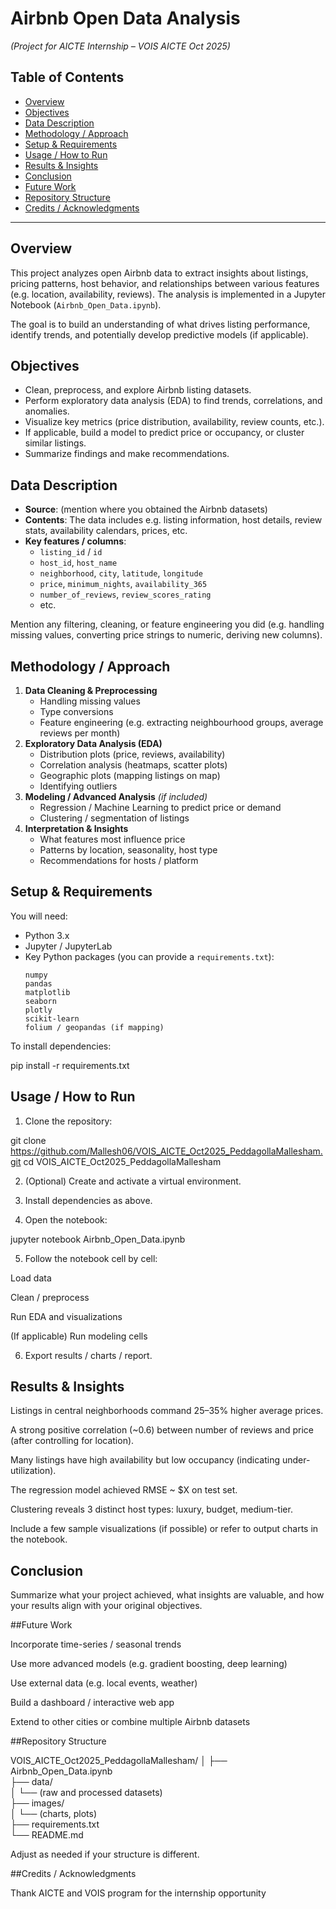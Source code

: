 # Airbnb Open Data Analysis  
*(Project for AICTE Internship – VOIS AICTE Oct 2025)*  

## Table of Contents  
- [Overview](#overview)  
- [Objectives](#objectives)  
- [Data Description](#data-description)  
- [Methodology / Approach](#methodology--approach)  
- [Setup & Requirements](#setup--requirements)  
- [Usage / How to Run](#usage--how-to-run)  
- [Results & Insights](#results--insights)  
- [Conclusion](#conclusion)  
- [Future Work](#future-work)  
- [Repository Structure](#repository-structure)  
- [Credits / Acknowledgments](#credits--acknowledgments)  

---

## Overview  
This project analyzes open Airbnb data to extract insights about listings, pricing patterns, host behavior, and relationships between various features (e.g. location, availability, reviews). The analysis is implemented in a Jupyter Notebook (`Airbnb_Open_Data.ipynb`).  

The goal is to build an understanding of what drives listing performance, identify trends, and potentially develop predictive models (if applicable).

## Objectives  
- Clean, preprocess, and explore Airbnb listing datasets.  
- Perform exploratory data analysis (EDA) to find trends, correlations, and anomalies.  
- Visualize key metrics (price distribution, availability, review counts, etc.).  
- If applicable, build a model to predict price or occupancy, or cluster similar listings.  
- Summarize findings and make recommendations.  

## Data Description  
- **Source**: (mention where you obtained the Airbnb datasets)  
- **Contents**: The data includes e.g. listing information, host details, review stats, availability calendars, prices, etc.  
- **Key features / columns**:  
  - `listing_id` / `id`  
  - `host_id`, `host_name`  
  - `neighborhood`, `city`, `latitude`, `longitude`  
  - `price`, `minimum_nights`, `availability_365`  
  - `number_of_reviews`, `review_scores_rating`  
  - etc.  

Mention any filtering, cleaning, or feature engineering you did (e.g. handling missing values, converting price strings to numeric, deriving new columns).

## Methodology / Approach  
1. **Data Cleaning & Preprocessing**  
   - Handling missing values  
   - Type conversions  
   - Feature engineering (e.g. extracting neighbourhood groups, average reviews per month)  
2. **Exploratory Data Analysis (EDA)**  
   - Distribution plots (price, reviews, availability)  
   - Correlation analysis (heatmaps, scatter plots)  
   - Geographic plots (mapping listings on map)  
   - Identifying outliers  
3. **Modeling / Advanced Analysis** *(if included)*  
   - Regression / Machine Learning to predict price or demand  
   - Clustering / segmentation of listings  
4. **Interpretation & Insights**  
   - What features most influence price  
   - Patterns by location, seasonality, host type  
   - Recommendations for hosts / platform  

## Setup & Requirements  

You will need:

- Python 3.x  
- Jupyter / JupyterLab  
- Key Python packages (you can provide a `requirements.txt`):  
  ```text
  numpy  
  pandas  
  matplotlib  
  seaborn  
  plotly  
  scikit-learn  
  folium / geopandas (if mapping)

To install dependencies:

pip install -r requirements.txt

## Usage / How to Run

1. Clone the repository:

git clone https://github.com/Mallesh06/VOIS_AICTE_Oct2025_PeddagollaMallesham.git
cd VOIS_AICTE_Oct2025_PeddagollaMallesham


2. (Optional) Create and activate a virtual environment.


3. Install dependencies as above.


4. Open the notebook:

jupyter notebook Airbnb_Open_Data.ipynb


5. Follow the notebook cell by cell:

Load data

Clean / preprocess

Run EDA and visualizations

(If applicable) Run modeling cells



6. Export results / charts / report.

## Results & Insights

Listings in central neighborhoods command 25–35% higher average prices.

A strong positive correlation (~0.6) between number of reviews and price (after controlling for location).

Many listings have high availability but low occupancy (indicating under-utilization).

The regression model achieved RMSE ~ $X on test set.

Clustering reveals 3 distinct host types: luxury, budget, medium-tier.


Include a few sample visualizations (if possible) or refer to output charts in the notebook.

## Conclusion

Summarize what your project achieved, what insights are valuable, and how your results align with your original objectives.

##Future Work

Incorporate time-series / seasonal trends

Use more advanced models (e.g. gradient boosting, deep learning)

Use external data (e.g. local events, weather)

Build a dashboard / interactive web app

Extend to other cities or combine multiple Airbnb datasets


##Repository Structure

VOIS_AICTE_Oct2025_PeddagollaMallesham/
│
├── Airbnb_Open_Data.ipynb  
├── data/  
│   └── (raw and processed datasets)  
├── images/  
│   └── (charts, plots)  
├── requirements.txt  
└── README.md

Adjust as needed if your structure is different.

##Credits / Acknowledgments

Thank AICTE and VOIS program for the internship opportunity

